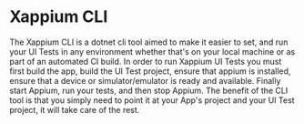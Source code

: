 # Xappium CLI

The Xappium CLI is a dotnet cli tool aimed to make it easier to set, and run your UI Tests in any environment whether that's on your local machine or as part of an automated CI build. In order to run Xappium UI Tests you must first build the app, build the UI Test project, ensure that appium is installed, ensure that a device or simulator/emulator is ready and available. Finally start Appium, run your tests, and then stop Appium. The benefit of the CLI tool is that you simply need to point it at your App's project and your UI Test project, it will take care of the rest.